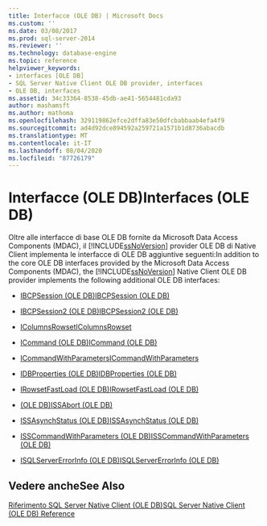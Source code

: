 ```yaml
---
title: Interfacce (OLE DB) | Microsoft Docs
ms.custom: ''
ms.date: 03/08/2017
ms.prod: sql-server-2014
ms.reviewer: ''
ms.technology: database-engine
ms.topic: reference
helpviewer_keywords:
- interfaces [OLE DB]
- SQL Server Native Client OLE DB provider, interfaces
- OLE DB, interfaces
ms.assetid: 34c33364-8538-45db-ae41-5654481cda93
author: mashamsft
ms.author: mathoma
ms.openlocfilehash: 329119862efce2dffa83e50dfcbabbaab4efa4f9
ms.sourcegitcommit: ad4d92dce894592a259721a1571b1d8736abacdb
ms.translationtype: MT
ms.contentlocale: it-IT
ms.lasthandoff: 08/04/2020
ms.locfileid: "87726179"
---
```

# <a name="interfaces-ole-db"></a><span data-ttu-id="cb682-102">Interfacce (OLE DB)</span><span class="sxs-lookup"><span data-stu-id="cb682-102">Interfaces (OLE DB)</span></span>
  <span data-ttu-id="cb682-103">Oltre alle interfacce di base OLE DB fornite da Microsoft Data Access Components (MDAC), il [!INCLUDE[ssNoVersion](../../includes/ssnoversion-md.md)] provider OLE DB di Native Client implementa le interfacce di OLE DB aggiuntive seguenti:</span><span class="sxs-lookup"><span data-stu-id="cb682-103">In addition to the core OLE DB interfaces provided by the Microsoft Data Access Components (MDAC), the [!INCLUDE[ssNoVersion](../../includes/ssnoversion-md.md)] Native Client OLE DB provider implements the following additional OLE DB interfaces:</span></span>  
  
-   [<span data-ttu-id="cb682-104">IBCPSession &#40;OLE DB&#41;</span><span class="sxs-lookup"><span data-stu-id="cb682-104">IBCPSession &#40;OLE DB&#41;</span></span>](../../relational-databases/native-client-ole-db-interfaces/ibcpsession-ole-db.md)  
  
-   [<span data-ttu-id="cb682-105">IBCPSession2 &#40;OLE DB&#41;</span><span class="sxs-lookup"><span data-stu-id="cb682-105">IBCPSession2 &#40;OLE DB&#41;</span></span>](../../relational-databases/native-client-ole-db-interfaces/ibcpsession2-ole-db.md)  
  
-   [<span data-ttu-id="cb682-106">IColumnsRowset</span><span class="sxs-lookup"><span data-stu-id="cb682-106">IColumnsRowset</span></span>](../../relational-databases/native-client-ole-db-interfaces/icolumnsrowset.md)  
  
-   [<span data-ttu-id="cb682-107">ICommand &#40;OLE DB&#41;</span><span class="sxs-lookup"><span data-stu-id="cb682-107">ICommand &#40;OLE DB&#41;</span></span>](../../relational-databases/native-client-ole-db-interfaces/icommand-ole-db.md)  
  
-   [<span data-ttu-id="cb682-108">ICommandWithParameters</span><span class="sxs-lookup"><span data-stu-id="cb682-108">ICommandWithParameters</span></span>](../../relational-databases/native-client-ole-db-interfaces/icommandwithparameters.md)  
  
-   [<span data-ttu-id="cb682-109">IDBProperties &#40;OLE DB&#41;</span><span class="sxs-lookup"><span data-stu-id="cb682-109">IDBProperties &#40;OLE DB&#41;</span></span>](../../relational-databases/native-client-ole-db-interfaces/idbproperties-ole-db.md)  
  
-   [<span data-ttu-id="cb682-110">IRowsetFastLoad &#40;OLE DB&#41;</span><span class="sxs-lookup"><span data-stu-id="cb682-110">IRowsetFastLoad &#40;OLE DB&#41;</span></span>](../../relational-databases/native-client-ole-db-interfaces/irowsetfastload-ole-db.md)  
  
-   [<span data-ttu-id="cb682-111">&#40;OLE DB&#41;</span><span class="sxs-lookup"><span data-stu-id="cb682-111">ISSAbort &#40;OLE DB&#41;</span></span>](../../../2014/database-engine/dev-guide/issabort-ole-db.md)  
  
-   [<span data-ttu-id="cb682-112">ISSAsynchStatus &#40;OLE DB&#41;</span><span class="sxs-lookup"><span data-stu-id="cb682-112">ISSAsynchStatus &#40;OLE DB&#41;</span></span>](../../relational-databases/native-client-ole-db-interfaces/issasynchstatus-ole-db.md)  
  
-   [<span data-ttu-id="cb682-113">ISSCommandWithParameters &#40;OLE DB&#41;</span><span class="sxs-lookup"><span data-stu-id="cb682-113">ISSCommandWithParameters &#40;OLE DB&#41;</span></span>](../../relational-databases/native-client-ole-db-interfaces/isscommandwithparameters-ole-db.md)  
  
-   [<span data-ttu-id="cb682-114">ISQLServerErrorInfo &#40;OLE DB&#41;</span><span class="sxs-lookup"><span data-stu-id="cb682-114">ISQLServerErrorInfo &#40;OLE DB&#41;</span></span>](../../../2014/database-engine/dev-guide/isqlservererrorinfo-ole-db.md)  
  
## <a name="see-also"></a><span data-ttu-id="cb682-115">Vedere anche</span><span class="sxs-lookup"><span data-stu-id="cb682-115">See Also</span></span>  
 [<span data-ttu-id="cb682-116">Riferimento SQL Server Native Client &#40;OLE DB&#41;</span><span class="sxs-lookup"><span data-stu-id="cb682-116">SQL Server Native Client &#40;OLE DB&#41; Reference</span></span>](../../relational-databases/native-client-ole-db-interfaces/sql-server-native-client-ole-db-interfaces.md)  
  
  

